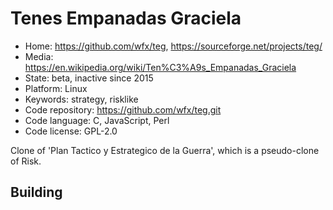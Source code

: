 # Tenes Empanadas Graciela

- Home: https://github.com/wfx/teg, https://sourceforge.net/projects/teg/
- Media: https://en.wikipedia.org/wiki/Ten%C3%A9s_Empanadas_Graciela
- State: beta, inactive since 2015
- Platform: Linux
- Keywords: strategy, risklike
- Code repository: https://github.com/wfx/teg.git
- Code language: C, JavaScript, Perl
- Code license: GPL-2.0

Clone of 'Plan Tactico y Estrategico de la Guerra', which is a pseudo-clone of Risk.

## Building
